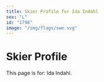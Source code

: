 ```yaml
---
title: Skier Profile for Ida Indahl
sex: "L"
id: "1798"
image: "/img/flags/swe.svg" 
---
```


# Skier Profile

This page is for: Ida Indahl.
    